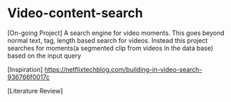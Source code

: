 # Video-content-search

[On-going Project]
A search engine for video moments. This goes beyond normal text, tag, length based search for videos. Instead this project searches for moments(a segmented clip from videos in the data base) based on the input query


[Inspiration]
https://netflixtechblog.com/building-in-video-search-936766f0017c

[Literature Review]
